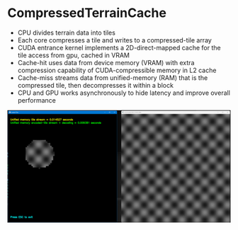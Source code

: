 # CompressedTerrainCache
- CPU divides terrain data into tiles
- Each core compresses a tile and writes to a compressed-tile array
- CUDA entrance kernel implements a 2D-direct-mapped cache for the tile access from gpu, cached in VRAM
- Cache-hit uses data from device memory (VRAM) with extra compression capability of CUDA-compressible memory in L2 cache
- Cache-miss streams data from unified-memory (RAM) that is the compressed tile, then decompresses it within a block
- CPU and GPU works asynchronously to hide latency and improve overall performance


![Screenshot](https://github.com/tugrul512bit/CompressedTerrainCache/blob/master/benchmark.png)
